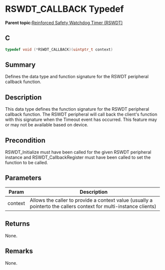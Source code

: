 # RSWDT\_CALLBACK Typedef

**Parent topic:**[Reinforced Safety Watchdog Timer \(RSWDT\)](GUID-17C65C1B-EC26-4F1C-9599-EA23E3B7D00B.md)

## C

```c
typedef void (*RSWDT_CALLBACK)(uintptr_t context)
```

## Summary

Defines the data type and function signature for the RSWDT peripheral callback function.

## Description

This data type defines the function signature for the RSWDT peripheral callback function. The RSWDT peripheral will call back the client's function with this signature when the Timeout event has occurred. This feature may or may not be available based on device.

## Precondition

RSWDT\_Initialize must have been called for the given RSWDT peripheral instance and RSWDT\_CallbackRegister must have been called to set the function to be called.

## Parameters

|Param|Description|
|-----|-----------|
|context|Allows the caller to provide a context value \(usually a pointerto the callers context for multi-instance clients\)|

## Returns

None.

## Remarks

None.

